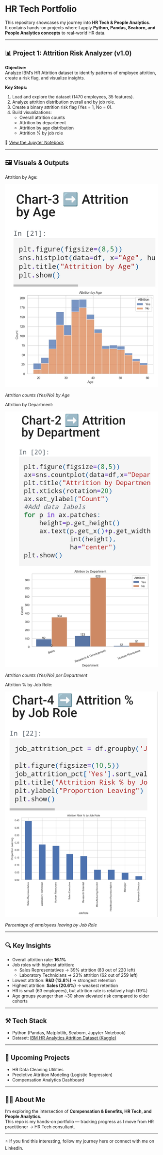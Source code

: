 # HR Tech Portfolio  

This repository showcases my journey into **HR Tech & People Analytics**.  
It contains hands-on projects where I apply **Python, Pandas, Seaborn, and People Analytics concepts** to real-world HR data.  

---

## 📊 Project 1: Attrition Risk Analyzer (v1.0)

**Objective:**  
Analyze IBM’s HR Attrition dataset to identify patterns of employee attrition, create a risk flag, and visualize insights.  

**Key Steps:**  
1. Load and explore the dataset (1470 employees, 35 features).  
2. Analyze attrition distribution overall and by job role.  
3. Create a binary attrition risk flag (Yes = 1, No = 0).  
4. Build visualizations:
   - Overall attrition counts  
   - Attrition by department  
   - Attrition by age distribution  
   - Attrition % by job role  

📓 [View the Jupyter Notebook](Day4-AttritionRiskAnalyzer.ipynb)  

---

## 🖼️ Visuals & Outputs  

Attrition by Age:  

![Attrition by Age](images/attrition_by_age.jpg)  

*Attrition counts (Yes/No) by Age*  

Attrition by Department:  

![Attrition by Department](images/attrition_by_dept.jpg)  

*Attrition counts (Yes/No) per Department*  

Attrition % by Job Role:  

![Attrition % by Job Role](images/attrition_by_jobrole.png)  

*Percentage of employees leaving by Job Role*  

---

## 🔍 Key Insights  

- Overall attrition rate: **16.1%**  
- Job roles with highest attrition:  
  - Sales Representatives → 39% attrition (83 out of 220 left)  
  - Laboratory Technicians → 23% attrition (62 out of 259 left)  
- Lowest attrition: **R&D (13.8%)** → strongest retention  
- Highest attrition: **Sales (20.6%)** → weakest retention  
- HR is small (63 employees), but attrition rate is relatively high (19%)  
- Age groups younger than ~30 show elevated risk compared to older cohorts  

---

## ⚒️ Tech Stack  

- Python (Pandas, Matplotlib, Seaborn, Jupyter Notebook)  
- Dataset: [IBM HR Analytics Attrition Dataset (Kaggle)](https://www.kaggle.com/datasets/pavansubhasht/ibm-hr-analytics-attrition-dataset)  

---

## 🚀 Upcoming Projects  

- HR Data Cleaning Utilities  
- Predictive Attrition Modeling (Logistic Regression)  
- Compensation Analytics Dashboard  

---

## 🧑‍💻 About Me  

I’m exploring the intersection of **Compensation & Benefits, HR Tech, and People Analytics**.  
This repo is my hands-on portfolio — tracking progress as I move from HR practitioner → HR Tech consultant.  

---

⭐️ If you find this interesting, follow my journey here or connect with me on LinkedIn.
